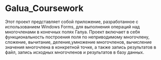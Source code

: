 # Galua_Coursework
Этот проект представляет собой приложение, разработанное с использованием Windows Forms, для выполнения операций над многочленами в конечных полях Галуа.
Проект включает в себя функциональность построения поля по неприводимому многочлену, сложение, вычитание, деление,умножение многочленов, вычисление значения многочлена в конкретной точке, а также запись результатов в файл, запись исходных многочленов и результатов в базу данных.
